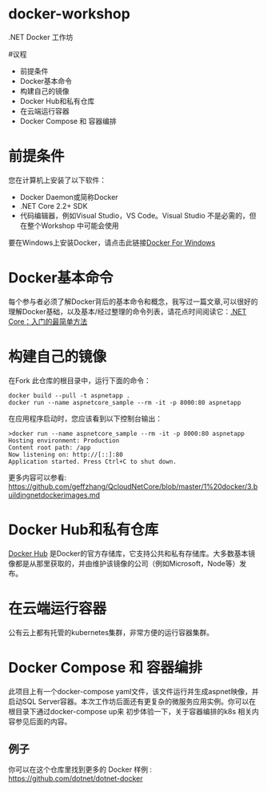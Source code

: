 # docker-workshop
 .NET Docker 工作坊

#议程

* 前提条件
* Docker基本命令
* 构建自己的镜像
* Docker Hub和私有仓库
* 在云端运行容器
* Docker Compose 和 容器编排

# 前提条件
 
您在计算机上安装了以下软件：
*  Docker Daemon或简称Docker
* .NET Core 2.2+ SDK
* 代码编辑器，例如Visual Studio，VS Code。Visual Studio 不是必需的，但在整个Workshop 中可能会使用

要在Windows上安装Docker，请点击此链接[Docker For Windows](https://docs.docker.com/docker-for-windows/)

# Docker基本命令

每个参与者必须了解Docker背后的基本命令和概念，我写过一篇文章,可以很好的理解Docker基础，以及基本/经过整理的命令列表，请花点时间阅读它：[.NET Core：入门的最简单方法](https://github.com/geffzhang/QcloudNetCore/blob/master/1%20docker/1.dotnetdockerbasic.md)

# 构建自己的镜像 

在Fork 此仓库的根目录中，运行下面的命令：

```
docker build --pull -t aspnetapp .
docker run --name aspnetcore_sample --rm -it -p 8000:80 aspnetapp
```

在应用程序启动时，您应该看到以下控制台输出：

```
>docker run --name aspnetcore_sample --rm -it -p 8000:80 aspnetapp
Hosting environment: Production
Content root path: /app
Now listening on: http://[::]:80
Application started. Press Ctrl+C to shut down.
```
更多内容可以参看: https://github.com/geffzhang/QcloudNetCore/blob/master/1%20docker/3.buildingnetdockerimages.md 

# Docker Hub和私有仓库

[Docker Hub](https://hub.docker.com/) 是Docker的官方存储库，它支持公共和私有存储库。大多数基本镜像都是从那里获取的，并由维护该镜像的公司（例如Microsoft，Node等）发布。

# 在云端运行容器

公有云上都有托管的kubernetes集群，非常方便的运行容器集群。

# Docker Compose 和 容器编排

此项目上有一个docker-compose yaml文件，该文件运行并生成aspnet映像，并启动SQL Server容器。本次工作坊后面还有更复杂的微服务应用实例。你可以在根目录下通过docker-compose up来
初步体验一下，关于容器编排的k8s 相关内容参见后面的内容。

## 例子

你可以在这个仓库里找到更多的 Docker 样例 : https://github.com/dotnet/dotnet-docker
